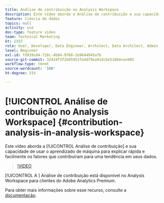 ```yaml
---
title: Análise de contribuição no Analysis Workspace
description: Este vídeo aborda a Análise de contribuição e sua capacidade de usar o aprendizado de máquina para explicar de forma rápida e fácil os fatores que contribuíram para uma tendência em seus dados.
feature: Ciência de dados
topics: null
activity: use
doc-type: feature video
team: Technical Marketing
kt: 2337
role: User, Developer, Data Engineer, Architect, Data Architect, Admin, Leader
level: Beginner
exl-id: fd939c04-f28c-4b84-9768-2e9644945afb
source-git-commit: 32424f3f2b05952fe4df9ea91dcbe51684cee905
workflow-type: tm+mt
source-wordcount: '100'
ht-degree: 31%

---
```


# [!UICONTROL Análise de contribuição no Analysis Workspace] {#contribution-analysis-in-analysis-workspace}

Este vídeo aborda a [!UICONTROL Análise de contribuição] e sua capacidade de usar o aprendizado de máquina para explicar rápida e facilmente os fatores que contribuíram para uma tendência em seus dados.

>[!VIDEO](https://video.tv.adobe.com/v/25443/?quality=12)

[!UICONTROL A ] Análise de contribuição está disponível no Analysis Workspace para clientes do Adobe Analytics Premium.

Para obter mais informações sobre esse recurso, consulte a [documentação](https://marketing.adobe.com/resources/help/pt_BR/analytics/analysis-workspace/anomaly_detection.html).
